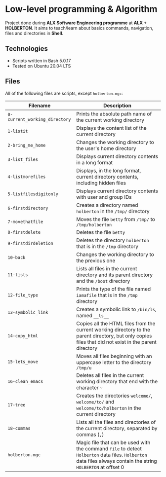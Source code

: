 # Low-level programming & Algorithm

Project done during **ALX Software Engineering programme** at **ALX + HOLBERTON**. It aims to teach/learn about basics commands, navigation, files and directories in **Shell**.


## Technologies
* Scripts written in Bash 5.0.17
* Tested on Ubuntu 20.04 LTS

## Files
All of the following files are scripts, except `holberton.mgc`:

| Filename | Description |
| -------- | ----------- |
| `0-current_working_directory` | Prints the absolute path name of the current working directory |
| `1-listit` | Displays the content list of the current directory |
| `2-bring_me_home` | Changes the working directory to the user's home directory |
| `3-list_files` | Displays current directory contents in a long format |
| `4-listmorefiles` | Displays, in the long format, current directory contents, including hidden files |
| `5-listfilesdigitonly` | Displays current directory contents with user and group IDs |
| `6-firstdirectory` | Creates a directory named `holberton` in the `/tmp/` directory |
| `7-movethatfile` | Moves the file `betty` from `/tmp/` to `/tmp/holberton` |
| `8-firstdelete` | Deletes the file `betty` |
| `9-firstdirdeletion` | Deletes the directory `holberton` that is in the `/tmp` directory |
| `10-back` | Changes the working directory to the previous one |
| `11-lists` | Lists all files in the current directory and its parent directory and the `/boot` directory |
| `12-file_type` | Prints the type of the file named `iamafile` that is in the `/tmp` directory |
| `13-symbolic_link` | Creates a symbolic link to `/bin/ls`, named `__ls__` |
| `14-copy_html` | Copies all the HTML files from the current working directory to the parent directory, but only copies files that did not exist in the parent directory |
| `15-lets_move` | Moves all files beginning with an uppercase letter to the directory `/tmp/u` |
| `16-clean_emacs` | Deletes all files in the current working directory that end with the character `~` |
| `17-tree` | Creates the directories `welcome/`, `welcome/to/` and `welcome/to/holberton` in the current directory |
| `18-commas` | Lists all the files and directories of the current directory, separated by commas (`,`) |
| `holberton.mgc` | Magic file that can be used with the command `file` to detect `Holberton` data files. `Holberton` data files always contain the string `HOLBERTON` at offset 0 |
